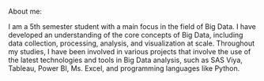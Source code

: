 About me:

I am a 5th semester student with a main focus in the field of Big Data. I have developed an understanding of the core concepts of Big Data, including data collection, processing, analysis, and visualization at scale. Throughout my studies, I have been involved in various projects that involve the use of the latest technologies and tools in Big Data analysis, such as SAS Viya, Tableau, Power BI, Ms. Excel, and programming languages like Python.

